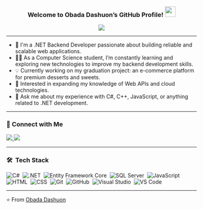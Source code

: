 
<h3 align="center">
  Welcome to Obada Dashuon’s GitHub Profile!
  <img src="https://media.giphy.com/media/hvRJCLFzcasrR4ia7z/giphy.gif" width="28">
</h3>

<!-- Typing SVG by DenverCoder1 - https://github.com/DenverCoder1/readme-typing-svg -->
<p align="center">
  <a href="https://github.com/DenverCoder1/readme-typing-svg">
    <img src="https://readme-typing-svg.herokuapp.com/?lines=.NET%20Backend%20Developer;Building%20scalable%20web%20applications;Learning%20Web%20APIs%20and%20modern%20backend%20technologies;Always%20learning%20new%20things&font=Fira%20Code&center=true&width=600&height=45&color=f75c7e&vCenter=true&size=22">
  </a>
</p>

---

- 🏢 I'm a .NET Backend Developer passionate about building reliable and scalable web applications.
- 👨‍💻 As a Computer Science student, I’m constantly learning and exploring new technologies to improve my backend development skills.
- 💡 Currently working on my graduation project: an e-commerce platform for premium desserts and sweets.
- 🚀 Interested in expanding my knowledge of Web APIs and cloud technologies.
- 💬 Ask me about my experience with C#, C++, JavaScript, or anything related to .NET development.

---

### 🤝 Connect with Me

<a href="https://linkedin.com/in/obada-dashuon" target="_blank">
  <img src="https://img.shields.io/badge/-Obada%20Dashuon-0077B5?style=for-the-badge&logo=Linkedin&logoColor=white"/>
</a>
<a href="https://github.com/ObadaDashuon" target="_blank">
  <img src="https://img.shields.io/badge/-GitHub-05122A?style=for-the-badge&logo=github"/>
</a>

---

### 🛠 &nbsp;Tech Stack

![C#](https://img.shields.io/badge/C%23-05122A?style=flat&logo=csharp)&nbsp;
![.NET](https://img.shields.io/badge/.NET-05122A?style=flat&logo=dotnet)&nbsp;
![Entity Framework Core](https://img.shields.io/badge/Entity%20Framework%20Core-05122A?style=flat)&nbsp;
![SQL Server](https://img.shields.io/badge/SQL%20Server-05122A?style=flat&logo=microsoft-sql-server)&nbsp;
![JavaScript](https://img.shields.io/badge/-JavaScript-05122A?style=flat&logo=javascript)&nbsp;
![HTML](https://img.shields.io/badge/-HTML-05122A?style=flat&logo=HTML5)&nbsp;
![CSS](https://img.shields.io/badge/-CSS-05122A?style=flat&logo=CSS3)&nbsp;
![Git](https://img.shields.io/badge/-Git-05122A?style=flat&logo=git)&nbsp;
![GitHub](https://img.shields.io/badge/-GitHub-05122A?style=flat&logo=github)&nbsp;
![Visual Studio](https://img.shields.io/badge/-Visual%20Studio-05122A?style=flat&logo=visual-studio)&nbsp;
![VS Code](https://img.shields.io/badge/-VS%20Code-05122A?style=flat&logo=visual-studio-code)

---

⭐️ From [Obada Dashuon](https://github.com/ObadaDashuon)

